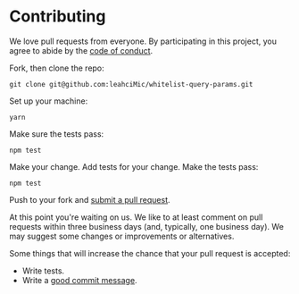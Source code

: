 # Contributing

We love pull requests from everyone. By participating in this project, you
agree to abide by the [code of conduct](CODE_OF_CONDUCT.md).

[code of conduct]: https://thoughtbot.com/open-source-code-of-conduct

Fork, then clone the repo:

    git clone git@github.com:leahciMic/whitelist-query-params.git

Set up your machine:

    yarn

Make sure the tests pass:

    npm test

Make your change. Add tests for your change. Make the tests pass:

    npm test

Push to your fork and [submit a pull request][pr].

[pr]: https://github.com/leahciMic/whitelist-query-params/

At this point you're waiting on us. We like to at least comment on pull requests
within three business days (and, typically, one business day). We may suggest
some changes or improvements or alternatives.

Some things that will increase the chance that your pull request is accepted:

* Write tests.
* Write a [good commit message][commit].

[commit]: http://tbaggery.com/2008/04/19/a-note-about-git-commit-messages.html
